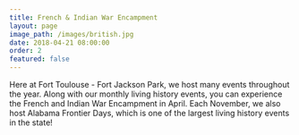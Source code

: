 ```yaml
---
title: French & Indian War Encampment
layout: page
image_path: /images/british.jpg
date: 2018-04-21 08:00:00
order: 2
featured: false
---
```



Here at Fort Toulouse - Fort Jackson Park, we host many events throughout the year. Along with our monthly living history events, you can experience the French and Indian War Encampment in April. Each November, we also host Alabama Frontier Days, which is one of the largest living history events in the state!
